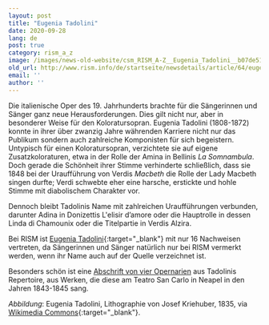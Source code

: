 ```yaml
---
layout: post
title: "Eugenia Tadolini"
date: 2020-09-28
lang: de
post: true
category: rism_a_z
image: /images/news-old-website/csm_RISM_A-Z__Eugenia_Tadolini__b07de51394.jpg
old_url: http://www.rism.info/de/startseite/newsdetails/article/64/eugenia-tadolini.html?tx_ttnews[year]=2020&tx_ttnews[month]=07&cHash=d2b18c065b1d3e378365fd2a8f1b4bba
email: ''
author: ''
---
```



Die italienische Oper des 19. Jahrhunderts brachte für die Sängerinnen und Sänger ganz neue Herausforderungen. Dies gilt nicht nur, aber in besonderer Weise für den Koloratursopran. Eugenia Tadolini (1808-1872) konnte in ihrer über zwanzig Jahre währenden Karriere nicht nur das Publikum sondern auch zahlreiche Komponisten für sich begeistern. Untypisch für einen Koloratursopran, verzichtete sie auf eigene Zusatzkoloraturen, etwa in der Rolle der Amina in Bellinis _La Somnambula_. Doch gerade die Schönheit ihrer Stimme verhinderte schließlich, dass sie 1848 bei der Uraufführung von Verdis _Macbeth_ die Rolle der Lady Macbeth singen durfte; Verdi schwebte eher eine harsche, erstickte und hohle Stimme mit diabolischem Charakter vor.

Dennoch bleibt Tadolinis Name mit zahlreichen Uraufführungen verbunden, darunter Adina in Donizettis L'elisir d’amore oder die Hauptrolle in dessen Linda di Chamounix oder die Titelpartie in Verdis Alzira.

Bei RISM ist [Eugenia Tadolini](https://opac.rism.info/search?View=rism&q=Tadolini+Eugenia){:target="_blank"} mit nur 16 Nachweisen vertreten, da Sängerinnen und Sänger natürlich nur bei RISM vermerkt werden, wenn ihr Name auch auf der Quelle verzeichnet ist.

Besonders schön ist eine [Abschrift von vier Opernarien](http://link "external-link-new-window") aus Tadolinis Repertoire, aus Werken, die diese am Teatro San Carlo in Neapel in den Jahren 1843-1845 sang.



_Abbildung_: Eugenia Tadolini, Lithographie von Josef Kriehuber, 1835, via [Wikimedia Commons](https://de.wikipedia.org/wiki/Datei:Eugenia_Tadolini.jpg){:target="_blank"}.



